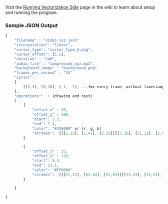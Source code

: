 Visit the [Running Vectorization Side](https://github.com/learningequality/video-vectorization/wiki/Running-Vectorization-Side) page in the wiki to learn about setup and running the program.

### Sample JSON Output

```javascript
{
    "filename" : "video_xyz.json"
    "interpolation": "linear",
    "cursor_type": "cursor_type_A.png",
    "cursor_offset": [5,5],
    "duration" : "140",
    "audio_file" : "compressed_xyz.mp3",
    "background_image" : "background.png"
    "frames_per_second" : "15"
    "cursor":
    [
        [[3,3], [8,10], [-1, -1], ...for every frame, without timestamps
    ],
    "operations":  + (drawing and rest)
    [
        {
            "offset_x" : 30,
            "offset_y" : 100,
            "start": 5.3,
            "end": 7.4,
            "color": "#336699" or (r, g, b)
            "strokes":  [[[1,12], [1,41], [5,18]][[3,16], [31,12], [2,8]][[7,112], [151,6], [1,11]] ...]
        }

        {
            "offset_x" : 35,
            "offset_y" : 120,
            "start": 8.4,
            "end": 11.1,
            "color": "#FF0000"
            "strokes":  [[[11,22], [63,44], [52,65]][[13,23], [15,25], [1,18]] ...]
        }

    ]

}
```